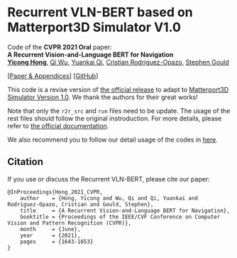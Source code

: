 # Recurrent VLN-BERT based on Matterport3D Simulator V1.0

Code of the **CVPR 2021 Oral** paper:<br>
**A Recurrent Vision-and-Language BERT for Navigation**<br>
[**Yicong Hong**](http://www.yiconghong.me/), [Qi Wu](http://www.qi-wu.me/), [Yuankai Qi](https://sites.google.com/site/yuankiqi/home), [Cristian Rodriguez-Opazo](https://crodriguezo.github.io/), [Stephen Gould](http://users.cecs.anu.edu.au/~sgould/)<br>

[[Paper & Appendices](https://arxiv.org/abs/2011.13922)] [[GitHub](https://github.com/YicongHong/Recurrent-VLN-BERT)]

This code is a revise version of [the official release](https://github.com/YicongHong/Recurrent-VLN-BERT) to adapt to [Matterport3D Simulator Version 1.0](https://github.com/peteanderson80/Matterport3DSimulator/tree/master). We thank the authors for their great works! 

Note that only the `r2r_src` and `run` files need to be update. The usage of the rest files should follow the original instroduction. For more details, please refer to [the official documentation](https://github.com/YicongHong/Recurrent-VLN-BERT).

We also recommend you to follow our detail usage of the codes in [here]().

## Citation
If you use or discuss the Recurrent VLN-BERT, please cite our paper:
```
@InProceedings{Hong_2021_CVPR,
    author    = {Hong, Yicong and Wu, Qi and Qi, Yuankai and Rodriguez-Opazo, Cristian and Gould, Stephen},
    title     = {A Recurrent Vision-and-Language BERT for Navigation},
    booktitle = {Proceedings of the IEEE/CVF Conference on Computer Vision and Pattern Recognition (CVPR)},
    month     = {June},
    year      = {2021},
    pages     = {1643-1653}
}
```
